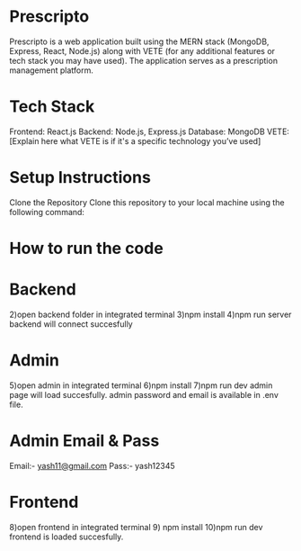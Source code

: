 # Prescripto
Prescripto is a web application built using the MERN stack (MongoDB, Express, React, Node.js) along with VETE (for any additional features or tech stack you may have used). The application serves as a prescription management platform.

# Tech Stack
Frontend: React.js
Backend: Node.js, Express.js
Database: MongoDB
VETE: [Explain here what VETE is if it's a specific technology you’ve used]

# Setup Instructions
 Clone the Repository
Clone this repository to your local machine using the following command:

# How to run the code
# Backend
2)open backend folder in integrated terminal
3)npm install
4)npm run server
backend will connect succesfully 

# Admin
5)open admin in integrated terminal
6)npm install
7)npm run dev
admin page will load succesfully.
admin password and email is available in .env file.

# Admin Email & Pass
Email:- yash11@gmail.com
Pass:- yash12345

# Frontend
8)open frontend in integrated terminal
9) npm install
10)npm run dev frontend is loaded succesfully.

